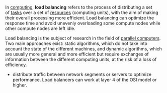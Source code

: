 In [computing](https://en.wikipedia.org/wiki/Computing "Computing"), **load balancing** refers to the process of distributing a set of [tasks](https://en.wikipedia.org/wiki/Task_(computing) "Task (computing)") over a set of [resources](https://en.wikipedia.org/wiki/System_resource "System resource") (computing units), with the aim of making their overall processing more efficient. Load balancing can optimize the response time and avoid unevenly overloading some compute nodes while other compute nodes are left idle.

Load balancing is the subject of research in the field of [parallel computers](https://en.wikipedia.org/wiki/Parallel_computers "Parallel computers"). Two main approaches exist: static algorithms, which do not take into account the state of the different machines, and dynamic algorithms, which are usually more general and more efficient but require exchanges of information between the different computing units, at the risk of a loss of efficiency.

- distribute traffic between network segments or servers to optimize performance. Load balancers can work at layer 4 of the OSI model or higher.

